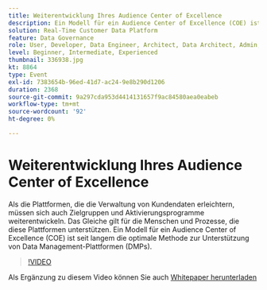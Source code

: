 ```yaml
---
title: Weiterentwicklung Ihres Audience Center of Excellence
description: Ein Modell für ein Audience Center of Excellence (COE) ist seit langem die optimale Methode zur Unterstützung von Data Management-Plattformen (DMPs).
solution: Real-Time Customer Data Platform
feature: Data Governance
role: User, Developer, Data Engineer, Architect, Data Architect, Admin, Leader
level: Beginner, Intermediate, Experienced
thumbnail: 336938.jpg
kt: 8864
type: Event
exl-id: 7383654b-96ed-41d7-ac24-9e8b290d1206
duration: 2368
source-git-commit: 9a297cda953d4414131657f9ac84580aea0eabeb
workflow-type: tm+mt
source-wordcount: '92'
ht-degree: 0%

---
```


# Weiterentwicklung Ihres Audience Center of Excellence

Als die Plattformen, die die Verwaltung von Kundendaten erleichtern, müssen sich auch Zielgruppen und Aktivierungsprogramme weiterentwickeln. Das Gleiche gilt für die Menschen und Prozesse, die diese Plattformen unterstützen. Ein Modell für ein Audience Center of Excellence (COE) ist seit langem die optimale Methode zur Unterstützung von Data Management-Plattformen (DMPs).

>[!VIDEO](https://video.tv.adobe.com/v/3457365/?quality=12&learn=on&captions=ger)

Als Ergänzung zu diesem Video können Sie auch [Whitepaper herunterladen](./../assets/whitepaper-evolving-the-audience-center-of-excellence.pdf)

